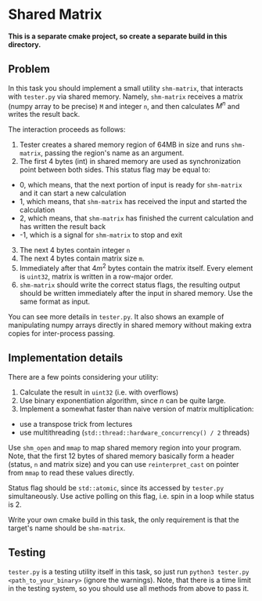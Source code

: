 # Shared Matrix

**This is a separate cmake project, so create a separate build in this directory.**

## Problem

In this task you should implement a small utility `shm-matrix`, that interacts with `tester.py` via shared memory. Namely, `shm-matrix`
receives a matrix (numpy array to be precise) `M` and integer `n`, and then calculates $M^n$ and writes the result back.

The interaction proceeds as follows:
1. Tester creates a shared memory region of 64MB in size and runs `shm-matrix`, passing the region's name as an argument.
2. The first 4 bytes (int) in shared memory are used as synchronization point between both sides. This status flag may be equal to:
  - 0, which means, that the next portion of input is ready for `shm-matrix` and it can start a new calculation
  - 1, which means, that `shm-matrix` has received the input and started the calculation
  - 2, which means, that `shm-matrix` has finished the current calculation and has written the result back
  - -1, which is a signal for `shm-matrix` to stop and exit
3. The next 4 bytes contain integer `n`
4. The next 4 bytes contain matrix size `m`.
5. Immediately after that $4m^2$ bytes contain the matrix itself. Every element is `uint32`, matrix is written in a row-major order.
6. `shm-matrix` should write the correct status flags, the resulting output should be written immediately after the input in shared memory. Use the same format as input.

You can see more details in `tester.py`. It also shows an example of manipulating numpy arrays directly in shared memory without making extra copies
for inter-process passing.

## Implementation details

There are a few points considering your utility:
1. Calculate the result in `uint32` (i.e. with overflows)
2. Use binary exponentiation algorithm, since $n$ can be quite large.
3. Implement a somewhat faster than naive version of matrix multiplication:
  - use a transpose trick from lectures
  - use multithreading (`std::thread::hardware_concurrency() / 2` threads)

Use `shm_open` and `mmap` to map shared memory region into your program. Note, that the first 12 bytes of shared memory basically form a header
(status, `n` and matrix size) and you can use `reinterpret_cast` on pointer from `mmap` to read these values directly.

Status flag should be `std::atomic`, since its accessed by `tester.py` simultaneously. Use active polling on this flag, i.e. spin in a loop while
status is 2.

Write your own cmake build in this task, the only requirement is that the target's name should be `shm-matrix`.

## Testing

`tester.py` is a testing utility itself in this task, so just run `python3 tester.py <path_to_your_binary>` (ignore the warnings). Note, that there is a time limit in the testing system, so you should use all methods from above to pass it.
